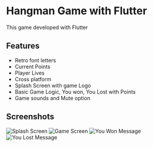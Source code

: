 
# Hangman Game with Flutter

This game developed with Flutter


## Features

- Retro font letters 
- Current Points
- Player Lives
- Cross platform
- Splash Screen with game Logo
- Basic Game Logic, You won, You Lost with Points
- Game sounds and Mute option


## Screenshots

![Splash Screen](https://github.com/dafidakk/hangman_game/blob/main/splash_screen.jpg)
![Game Screen](https://github.com/dafidakk/hangman_game/blob/main/game_screen.jpg)
![You Won Message](https://github.com/dafidakk/hangman_game/blob/main/won_message.jpg)
![You Lost Message](https://github.com/dafidakk/hangman_game/blob/main/lost_message.jpg)


